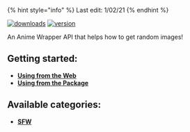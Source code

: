 
{% hint style="info" %}
Last edit: 1/02/21
{% endhint %}

[![downloads](https://img.shields.io/npm/v/tnai.svg?style=for-the-badge)](https://www.npmjs.com/package/tnai)
[![version](https://img.shields.io/npm/dt/tnai.svg?style=for-the-badge)](https://www.npmjs.com/package/tnai)

An Anime Wrapper API that helps how to get random images!
 
## Getting started:
* **[Using from the Web](WEBUSE.md)**
* **[Using from the Package](PKGUSE.md)**

## Available categories:
* **[SFW](categories/SFW.md)**
